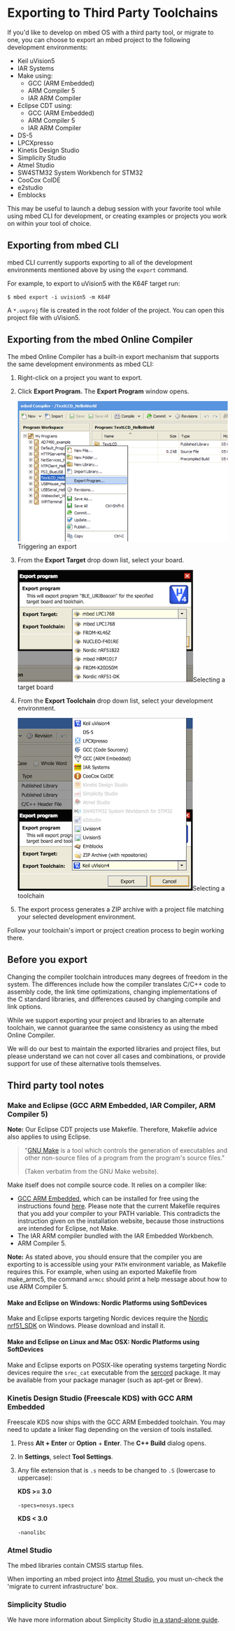 # Exporting to Third Party Toolchains


If you'd like to develop on mbed OS with a third party tool, or migrate to one, you can choose to export an mbed project to the following development environments:

* Keil uVision5
* IAR Systems
* Make using:
  * GCC (ARM Embedded)
  * ARM Compiler 5
  * IAR ARM Compiler
* Eclipse CDT using:
  * GCC (ARM Embedded)
  * ARM Compiler 5
  * IAR ARM Compiler
* DS-5
* LPCXpresso
* Kinetis Design Studio
* Simplicity Studio
* Atmel Studio
* SW4STM32 System Workbench for STM32
* CooCox CoIDE
* e2studio
* Emblocks

This may be useful to launch a debug session with your favorite tool while using mbed CLI for development, or creating examples or projects you work on within your tool of choice. 

## Exporting from mbed CLI

mbed CLI currently supports exporting to all of the development environments mentioned above by using the ``export`` command.

For example, to export to uVision5 with the K64F target run:

	$ mbed export -i uvision5 -m K64F

A `*.uvproj` file is created in the root folder of the project. 
You can open this project file with uVision5.


## Exporting from the mbed Online Compiler

The mbed Online Compiler has a built-in export mechanism that supports the same development environments as mbed CLI:

1. Right-click on a project you want to export.

1. Click **Export Program.** The **Export Program** window opens.

	<span class="images">![](Images/export_menu.png)<span>Triggering an export</span></span>

1. From the **Export Target** drop down list, select your board.

	<span class="images">![](Images/select_target.png)<span>Selecting a target board</span></span>

1. From the **Export Toolchain** drop down list, select your development environment.

	<span class="images">![](Images/select_toolchain.png)<span>Selecting a toolchain</span></span>

1. The export process generates a ZIP archive with a project file matching your selected development environment. 

Follow your toolchain's import or project creation process to begin working there.

## Before you export

Changing the compiler toolchain introduces many degrees of freedom in the system. The differences include how the compiler translates C/C++ code to assembly code, the link time optimizations, changing implementations of the C standard libraries, and differences caused by changing compile and link options.

While we support exporting your project and libraries to an alternate toolchain, we cannot guarantee the same consistency as using the mbed Online Compiler.

We will do our best to maintain the exported libraries and project files, but please understand we can not cover all cases and combinations, or provide support for use of these alternative tools themselves.

## Third party tool notes

### Make and Eclipse (GCC ARM Embedded, IAR Compiler, ARM Compiler 5)

**Note:** Our Eclipse CDT projects use Makefile. Therefore, Makefile advice also applies to using Eclipse.

> "[GNU Make](http://www.gnu.org/software/make/) is a tool which controls the generation of executables and other non-source files of a program from the program's source files."
> 
>(Taken verbatim from the GNU Make website).

Make itself does not compile source code. It relies on a compiler like:

* [GCC ARM Embedded](https://developer.arm.com/open-source/gnu-toolchain/gnu-rm), which can be installed for free using the instructions found [here](http://gnuarmeclipse.livius.net/blog/toolchain-install/). Please note that the current Makefile requires that you add your compiler to your PATH variable. This contradicts the instruction given on the installation website, because those instructions are intended for Eclipse, not Make.
* The IAR ARM compiler bundled with the IAR Embedded Workbench.
* ARM Compiler 5.

<span class="notes">**Note:** As stated above, you should ensure that the compiler you are exporting to is accessible using your `PATH` environment variable, as Makefile requires this. For example, when using an exported Makefile from make_armc5, the command `armcc` should print a help message about how to use ARM Compiler 5.</span>

#### Make and Eclipse on Windows: Nordic Platforms using SoftDevices
	
Make and Eclipse exports targeting Nordic devices require the [Nordic nrf51_SDK](http://developer.nordicsemi.com/nRF51_SDK/nRF51_SDK_v6.x.x/nrf51_sdk_v6_1_0_b2ec2e6.msi) on Windows. 
Please download and install it.

#### Make and Eclipse on Linux and Mac OSX: Nordic Platforms using SoftDevices
	
Make and Eclipse exports on POSIX-like operating systems targeting Nordic devices require the `srec_cat` executable from the [sercord](http://srecord.sourceforge.net) package. It may be available from your package manager (such as apt-get or Brew). 

### Kinetis Design Studio (Freescale KDS) with GCC ARM Embedded

Freescale KDS now ships with the GCC ARM Embedded toolchain. You may need to update a linker flag depending on the version of tools installed. 

1. Press **Alt + Enter** or **Option** + **Enter**. The **C++ Build** dialog opens.
1. In **Settings**, select **Tool Settings**.
1. Any file extension that is ``.s`` needs to be changed to ``.S`` (lowercase to uppercase):
	
	__KDS >= 3.0__

	``-specs=nosys.specs``

	__KDS < 3.0__

	``-nanolibc``

### Atmel Studio

The mbed libraries contain CMSIS startup files. 

When importing an mbed project into [Atmel Studio](http://www.atmel.com/Microsite/atmel-studio/), you must un-check the 'migrate to current infrastructure' box.

### Simplicity Studio

We have more information about Simplicity Studio [in a stand-alone guide](https://docs.mbed.com/docs/third-party-integrations/en/latest/Simp_Stu/simp_stu/).

